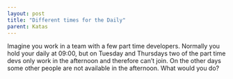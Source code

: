 ```yaml
---
layout: post
title: "Different times for the Daily"
parent: Katas
---
```

Imagine you work in a team with a few part time developers. Normally you hold your daily at 09:00, but on Tuesday and Thursdays two of the part time devs only work in the afternoon and therefore can’t join. On the other days some other people are not available in the afternoon. What would you do?
